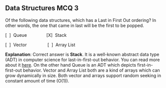 ## Data Structures MCQ 3

Of the following data structures, which has a Last in First Out ordering? In other words, the one that came in last will be the first to be popped.

[&nbsp;&nbsp;]&nbsp;&nbsp;Queue&nbsp;&nbsp;&nbsp;&nbsp;&nbsp;&nbsp;&nbsp;&nbsp;&nbsp;&nbsp;&nbsp;&nbsp;&nbsp;&nbsp;&nbsp;&nbsp;[X]&nbsp;&nbsp;Stack

[&nbsp;&nbsp;]&nbsp;&nbsp;Vector&nbsp;&nbsp;&nbsp;&nbsp;&nbsp;&nbsp;&nbsp;&nbsp;&nbsp;&nbsp;&nbsp;&nbsp;&nbsp;&nbsp;&nbsp;&nbsp;&nbsp;[&nbsp;&nbsp;]&nbsp;&nbsp;Array&nbsp;List

**Explanation**: Correct answer is **Stack**. It is a well-known abstract data type (ADT) in computer science for last-in-first-out behavior. You can read more about it [here](https://en.wikipedia.org/wiki/Stack_(abstract_data_type)). On the other hand Queue is an ADT which depicts first-in-first-out behavior. Vector and Array List both are a kind of arrays which can grow dynamically in size. Both vector and arrays support random seeking in constant amount of time (O(1)).
